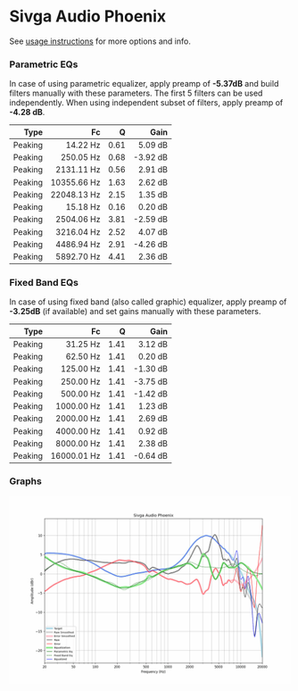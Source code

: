 # Sivga Audio Phoenix
See [usage instructions](https://github.com/jaakkopasanen/AutoEq#usage) for more options and info.

### Parametric EQs
In case of using parametric equalizer, apply preamp of **-5.37dB** and build filters manually
with these parameters. The first 5 filters can be used independently.
When using independent subset of filters, apply preamp of **-4.28 dB**.

| Type    | Fc          |    Q | Gain     |
|--------:|------------:|-----:|---------:|
| Peaking | 14.22 Hz    | 0.61 | 5.09 dB  |
| Peaking | 250.05 Hz   | 0.68 | -3.92 dB |
| Peaking | 2131.11 Hz  | 0.56 | 2.91 dB  |
| Peaking | 10355.66 Hz | 1.63 | 2.62 dB  |
| Peaking | 22048.13 Hz | 2.15 | 1.35 dB  |
| Peaking | 15.18 Hz    | 0.16 | 0.20 dB  |
| Peaking | 2504.06 Hz  | 3.81 | -2.59 dB |
| Peaking | 3216.04 Hz  | 2.52 | 4.07 dB  |
| Peaking | 4486.94 Hz  | 2.91 | -4.26 dB |
| Peaking | 5892.70 Hz  | 4.41 | 2.36 dB  |

### Fixed Band EQs
In case of using fixed band (also called graphic) equalizer, apply preamp of **-3.25dB**
(if available) and set gains manually with these parameters.

| Type    | Fc          |    Q | Gain     |
|--------:|------------:|-----:|---------:|
| Peaking | 31.25 Hz    | 1.41 | 3.12 dB  |
| Peaking | 62.50 Hz    | 1.41 | 0.20 dB  |
| Peaking | 125.00 Hz   | 1.41 | -1.30 dB |
| Peaking | 250.00 Hz   | 1.41 | -3.75 dB |
| Peaking | 500.00 Hz   | 1.41 | -1.42 dB |
| Peaking | 1000.00 Hz  | 1.41 | 1.23 dB  |
| Peaking | 2000.00 Hz  | 1.41 | 2.69 dB  |
| Peaking | 4000.00 Hz  | 1.41 | 0.92 dB  |
| Peaking | 8000.00 Hz  | 1.41 | 2.38 dB  |
| Peaking | 16000.01 Hz | 1.41 | -0.64 dB |

### Graphs
![](./Sivga%20Audio%20Phoenix.png)